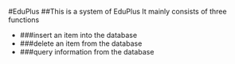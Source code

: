 #EduPlus
##This is a system of EduPlus It mainly consists of three functions 

+ ###insert an item into the database 
+ ###delete an item from the database
+ ###query information from the database